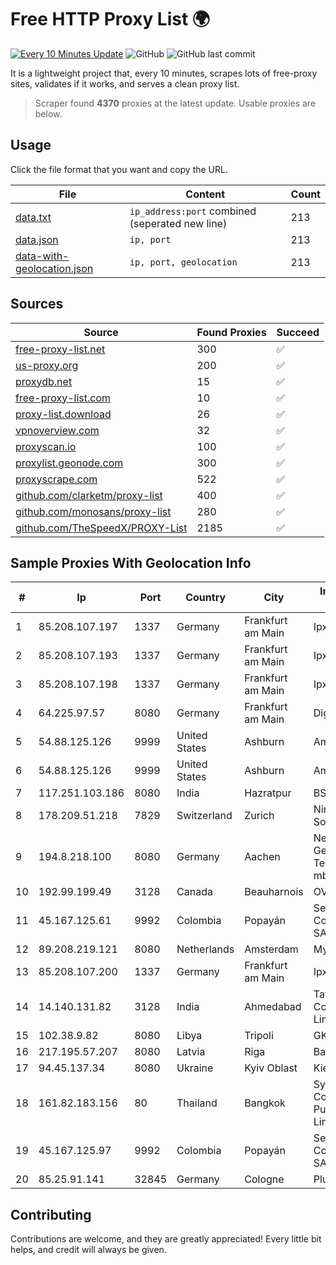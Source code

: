 
# Free HTTP Proxy List 🌍

[![Every 10 Minutes Update](https://github.com/mertguvencli/http-proxy-list/actions/workflows/main.yml/badge.svg?branch=main)](https://github.com/mertguvencli/http-proxy-list/actions/workflows/main.yml)
![GitHub](https://img.shields.io/github/license/mertguvencli/http-proxy-list)
![GitHub last commit](https://img.shields.io/github/last-commit/mertguvencli/http-proxy-list)

It is a lightweight project that, every 10 minutes, scrapes lots of free-proxy sites, validates if it works, and serves a clean proxy list.


> Scraper found **4370** proxies at the latest update. Usable proxies are below.

## Usage

Click the file format that you want and copy the URL.


|File|Content|Count|
|----|-------|-----|
|[data.txt](https://raw.githubusercontent.com/mertguvencli/http-proxy-list/main/proxy-list/data.txt)|`ip_address:port` combined (seperated new line)|213|
|[data.json](https://raw.githubusercontent.com/mertguvencli/http-proxy-list/main/proxy-list/data.json)|`ip, port`|213|
|[data-with-geolocation.json](https://raw.githubusercontent.com/mertguvencli/http-proxy-list/main/proxy-list/data-with-geolocation.json)|`ip, port, geolocation`|213|

## Sources

|Source|Found Proxies|Succeed|
|------|-------------|-------|
|[free-proxy-list.net](https://free-proxy-list.net)|300|✅|
|[us-proxy.org](https://www.us-proxy.org)|200|✅|
|[proxydb.net](http://proxydb.net)|15|✅|
|[free-proxy-list.com](https://free-proxy-list.com/?page=&port=&type%5B%5D=http&type%5B%5D=https&up_time=0&search=Search)|10|✅|
|[proxy-list.download](https://www.proxy-list.download/HTTP)|26|✅|
|[vpnoverview.com](https://vpnoverview.com/privacy/anonymous-browsing/free-proxy-servers)|32|✅|
|[proxyscan.io](https://www.proxyscan.io)|100|✅|
|[proxylist.geonode.com](https://proxylist.geonode.com/api/proxy-list?limit=300&page=1&sort_by=lastChecked&sort_type=desc&protocols=http,https)|300|✅|
|[proxyscrape.com](https://api.proxyscrape.com/v2/?request=displayproxies&protocol=http&timeout=10000&country=all&ssl=all&anonymity=all)|522|✅|
|[github.com/clarketm/proxy-list](https://raw.githubusercontent.com/clarketm/proxy-list/master/proxy-list-raw.txt)|400|✅|
|[github.com/monosans/proxy-list](https://raw.githubusercontent.com/monosans/proxy-list/main/proxies/http.txt)|280|✅|
|[github.com/TheSpeedX/PROXY-List](https://raw.githubusercontent.com/TheSpeedX/PROXY-List/master/http.txt)|2185|✅|


## Sample Proxies With Geolocation Info

|#|Ip|Port|Country|City|Internet Service Provider|
|-|--|----|-------|----|-------------------------|
|1|85.208.107.197|1337|Germany|Frankfurt am Main|Ipxo UK Limited|
|2|85.208.107.193|1337|Germany|Frankfurt am Main|Ipxo UK Limited|
|3|85.208.107.198|1337|Germany|Frankfurt am Main|Ipxo UK Limited|
|4|64.225.97.57|8080|Germany|Frankfurt am Main|DigitalOcean, LLC|
|5|54.88.125.126|9999|United States|Ashburn|Amazon.com, Inc.|
|6|54.88.125.126|9999|United States|Ashburn|Amazon.com, Inc.|
|7|117.251.103.186|8080|India|Hazratpur|BSNL Internet|
|8|178.209.51.218|7829|Switzerland|Zurich|Nine Internet Solutions AG|
|9|194.8.218.100|8080|Germany|Aachen|NetCologne Gesellschaft fur Telekommunikation mbH|
|10|192.99.199.49|3128|Canada|Beauharnois|OVH Hosting|
|11|45.167.125.61|9992|Colombia|Popayán|Sepcom Comunicaciones SAS|
|12|89.208.219.121|8080|Netherlands|Amsterdam|My.com B.V.|
|13|85.208.107.200|1337|Germany|Frankfurt am Main|Ipxo UK Limited|
|14|14.140.131.82|3128|India|Ahmedabad|Tata Communications Limited|
|15|102.38.9.82|8080|Libya|Tripoli|GKA|
|16|217.195.57.207|8080|Latvia|Riga|Balticom|
|17|94.45.137.34|8080|Ukraine|Kyiv Oblast|Kievline LLC|
|18|161.82.183.156|80|Thailand|Bangkok|Symphony Communication Public Company Limited|
|19|45.167.125.97|9992|Colombia|Popayán|Sepcom Comunicaciones SAS|
|20|85.25.91.141|32845|Germany|Cologne|PlusServer GmbH|



## Contributing

Contributions are welcome, and they are greatly appreciated! Every
little bit helps, and credit will always be given.

